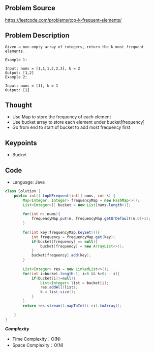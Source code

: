 ## Problem Source
https://leetcode.com/problems/top-k-frequent-elements/

## Problem Description
```
Given a non-empty array of integers, return the k most frequent elements.

Example 1:

Input: nums = [1,1,1,2,2,3], k = 2
Output: [1,2]
Example 2:

Input: nums = [1], k = 1
Output: [1]
```

## Thought
- Use Map to store the frequency of each element
- Use bucket array to store each element under bucket[frequency]
- Go from end to start of bucket to add most frequency first

## Keypoints
- Bucket


## Code
* Language: Java

```Java
class Solution {
    public int[] topKFrequent(int[] nums, int k) {
        Map<Integer, Integer> frequencyMap = new HashMap<>();
        List<Integer>[] bucket = new List[nums.length+1];
            
        for(int n: nums){
            frequencyMap.put(n, frequencyMap.getOrDefault(n,0)+1);
        }
        
        for(int key:frequencyMap.keySet()){
            int frequency = frequencyMap.get(key);
            if(bucket[frequency] == null){
                bucket[frequency] = new ArrayList<>();
            }
            bucket[frequency].add(key);
        }
        
        List<Integer> res = new LinkedList<>();
        for(int i=bucket.length-1; i>0 && k>0; --i){
            if(bucket[i]!=null){
                List<Integer> list = bucket[i]; 
                res.addAll(list);
                k-= list.size();
            }
        }
        return res.stream().mapToInt(i->i).toArray();
       
    }
}
```

***Complexity***

- Time Complexity：O(N)
- Space Complexity：O(N)
